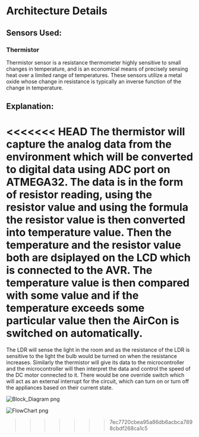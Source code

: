 # **Architecture Details**

## Sensors Used:

### **Thermistor**
Thermistor sensor is a resistance thermometer highly sensitive to small changes in temperature, 
and is an economical means of precisely sensing heat over a limited range of temperatures. 
These sensors utilize a metal oxide whose change in resistance is typically an inverse function of the change in temperature.

## Explanation:
<<<<<<< HEAD
The thermistor will capture the analog data from the environment which will be converted to digital data using ADC port on ATMEGA32.
The data is in the form of resistor reading, using the resistor value and using the formula the resistor value is then converted into
temperature value. Then the temperature and the resistor value both are dsiplayed on the LCD which is connected to the AVR.
The temperature value is then compared with some value and if the temperature exceeds some particular value then the AirCon is 
switched on automatically.
=======
The LDR will sense the light in the room and as the resistance of the LDR is sensitive to the light the
bulb would be turned on when the resistance increases. Similarly the thermistor will give its data to the
microcontroller and the microcontroller will then interpret the data and control the speed of the DC motor
connected to it.
There would be one override switch which will act as an external interrupt for the circuit, which 
can turn on or turn off the appliances based on their current state.

![Block_Diagram png](https://user-images.githubusercontent.com/47058068/157283555-94f0c6a3-974f-41b5-820b-cfad99d199cd.png)


![FlowChart png](https://user-images.githubusercontent.com/47058068/157283578-26924590-314a-4497-91cb-9c89f20c990e.png)
>>>>>>> 7ec7720cbea95a86db6acbca7898cbdf268ca1c5
